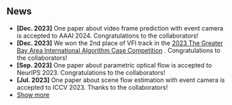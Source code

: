 ## News

<ul>
  <li><strong>[Dec. 2023]</strong> One paper about video frame prediction with event camera is accepted to AAAI 2024. Congratulations to the collaborators!</li>
  <li><strong>[Dec. 2023]</strong> We won the 2nd place of VFI track in the <a href="https://iacc.pazhoulab-huangpu.com/contestdetail?id=64af6ccc4a0ed647faca76ee" target="_blank"> 2023 The Greater Bay Area International Algorithm Case Competition</a> . Congratulations to the collaborators! </li>
  <li><strong>[Sep. 2023]</strong> One paper about parametric optical flow is accepted to NeurIPS 2023. Congratulations to the collaborators!</li>
  <li><strong>[Jul. 2023]</strong> One paper about scene flow estimation with event camera is accepted to ICCV 2023. Thanks to the collaborators!</li>

<li> <a href="javascript:toggle_vis('newsmore')">Show more</a> </li>
<div id="newsmore" style="display:none"> 
  <li><strong>[Feb. 2023]</strong> One paper about frame correction with rolling shutter camera is accepted to CVPR 2023.</li>
  <li><strong>[Nov. 2022]</strong> One paper about optical flow estimation with event camera is accepted to TIP 2022.</li>
  <li><strong>[Aug. 2022]</strong> One paper about motion deblurring with single image is accepted to TCSVT 2022.</li>
  <li><strong>[Aug. 2020]</strong> Participated in the ECCV 2020 Robust Vision Challenge and won the 2nd place of Optical Flow track. <a href="http://www.robustvision.net/rvc2020.php" target="_blank">RVC 2020 Flow Leaderboard</a> </li>
</div>

</ul>
